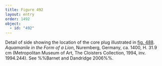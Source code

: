```yaml
---
title: Figure 492
layout: entry
order: 1492
object:
  - id: "492"
---
```


Detail of side showing the location of the core plug illustrated in [fig. 488](/visual-atlas/488/). *Aquamanile in the Form of a Lion*, Nuremberg, Germany, ca. 1400, H. 31.9 cm (Metropolitan Museum of Art, The Cloisters Collection, 1994, inv. 1994.244). See %%Barnet and Dandridge 2006%%.
